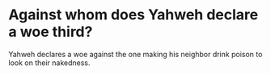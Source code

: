 # Against whom does Yahweh declare a woe third?

Yahweh declares a woe against the one making his neighbor drink poison to look on their nakedness.
